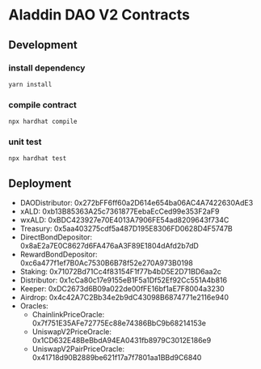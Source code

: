 # Aladdin DAO V2 Contracts

## Development

### install dependency

```
yarn install
```

### compile contract

```
npx hardhat compile
```

### unit test

```
npx hardhat test
```

## Deployment

+ DAODistributor: 0x272bFF6ff60a2D614e654ba06AC4A7422630AdE3
+ xALD: 0xb13B85363A25c7361877EebaEcCed99e353F2aF9
+ wxALD: 0xBDC423927e70E4013A7906FE54ad8209643f734C
+ Treasury: 0x5aa403275cdf5a487D195E8306FD0628D4F5747B
+ DirectBondDepositor: 0x8aE2a7E0C8627d6FA476aA3F89E1804dAfd2b7dD
+ RewardBondDepositor: 0xc6a477f1ef7B0Ac7530B6B78f52e270A973B0198
+ Staking: 0x71072Bd71Cc4f83154F1f77b4bD5E2D71BD6aa2c
+ Distributor: 0x1cCa80c17e9155eB1F5a1Df52Ef92Cc551A4b816
+ Keeper: 0xDC2673d6B09a022de00fFE16bf1aE7F8004a3230
+ Airdrop: 0x4c42A7C2Bb34e2b9dC43098B6874771e2116e940
+ Oracles:
  + ChainlinkPriceOracle: 0x7f751E35AFe72775Ec88e74386BbC9b68214153e
  + UniswapV2PriceOracle: 0x1CD632E48BeBbdA94EA0431fb8979C3012E186e9
  + UniswapV2PairPriceOracle: 0x41718d90B2889be621f17a7f7801aa1BBd9C6840